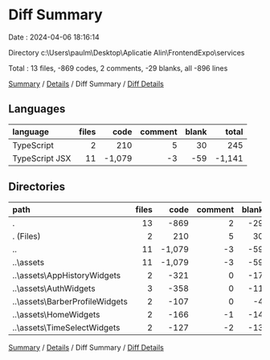 # Diff Summary

Date : 2024-04-06 18:16:14

Directory c:\\Users\\paulm\\Desktop\\Aplicatie Alin\\FrontendExpo\\services

Total : 13 files,  -869 codes, 2 comments, -29 blanks, all -896 lines

[Summary](results.md) / [Details](details.md) / Diff Summary / [Diff Details](diff-details.md)

## Languages
| language | files | code | comment | blank | total |
| :--- | ---: | ---: | ---: | ---: | ---: |
| TypeScript | 2 | 210 | 5 | 30 | 245 |
| TypeScript JSX | 11 | -1,079 | -3 | -59 | -1,141 |

## Directories
| path | files | code | comment | blank | total |
| :--- | ---: | ---: | ---: | ---: | ---: |
| . | 13 | -869 | 2 | -29 | -896 |
| . (Files) | 2 | 210 | 5 | 30 | 245 |
| .. | 11 | -1,079 | -3 | -59 | -1,141 |
| ..\\assets | 11 | -1,079 | -3 | -59 | -1,141 |
| ..\\assets\\AppHistoryWidgets | 2 | -321 | 0 | -17 | -338 |
| ..\\assets\\AuthWidgets | 3 | -358 | 0 | -11 | -369 |
| ..\\assets\\BarberProfileWidgets | 2 | -107 | 0 | -4 | -111 |
| ..\\assets\\HomeWidgets | 2 | -166 | -1 | -14 | -181 |
| ..\\assets\\TimeSelectWidgets | 2 | -127 | -2 | -13 | -142 |

[Summary](results.md) / [Details](details.md) / Diff Summary / [Diff Details](diff-details.md)